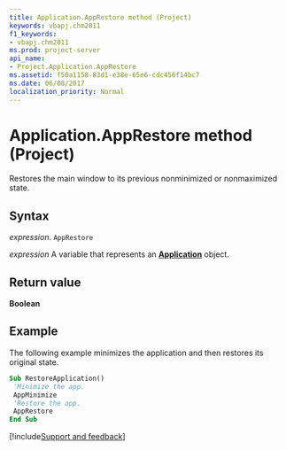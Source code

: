 ```yaml
---
title: Application.AppRestore method (Project)
keywords: vbapj.chm2011
f1_keywords:
- vbapj.chm2011
ms.prod: project-server
api_name:
- Project.Application.AppRestore
ms.assetid: f50a1158-83d1-e38e-65e6-cdc456f14bc7
ms.date: 06/08/2017
localization_priority: Normal
---
```



# Application.AppRestore method (Project)

Restores the main window to its previous nonminimized or nonmaximized state.


## Syntax

_expression_. `AppRestore`

_expression_ A variable that represents an **[Application](Project.Application.md)** object.


## Return value

 **Boolean**


## Example

The following example minimizes the application and then restores its original state.


```vb
Sub RestoreApplication() 
 'Minimize the app. 
 AppMinimize 
 'Restore the app. 
 AppRestore 
End Sub
```

[!include[Support and feedback](~/includes/feedback-boilerplate.md)]
